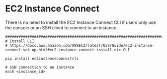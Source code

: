 # EC2 Instance Connect

There is no need to install the EC2 Instance Connect CLI if users only use the console or an SSH client to connect
to an instance. 

```
################################################################################
# Install CLI
# https://docs.aws.amazon.com/AWSEC2/latest/UserGuide/ec2-instance-connect-set-up.html#ec2-instance-connect-install-eic-CLI

pip install ec2instanceconnectcli

# SSH connection to an instance
mssh <instance_id>

```